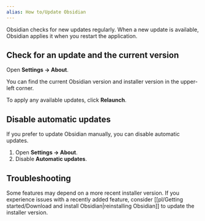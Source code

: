 ```yaml
---
alias: How to/Update Obsidian
---
```


Obsidian checks for new updates regularly. When a new update is available, Obsidian applies it when you restart the application.

## Check for an update and the current version

Open **Settings → About**.

You can find the current Obsidian version and installer version in the upper-left corner.

To apply any available updates, click **Relaunch**.

## Disable automatic updates

If you prefer to update Obsidian manually, you can disable automatic updates.

1. Open **Settings → About**.
2. Disable **Automatic updates**.

## Troubleshooting

Some features may depend on a more recent installer version. If you experience issues with a recently added feature, consider [[pl/Getting started/Download and install Obsidian|reinstalling Obsidian]] to update the installer version.

